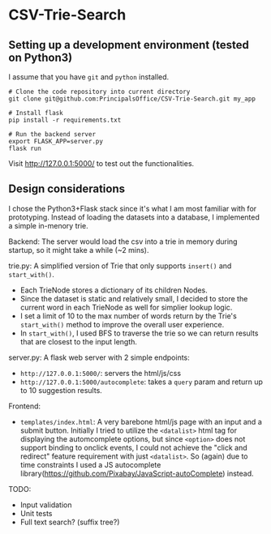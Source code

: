 # CSV-Trie-Search

## Setting up a development environment (tested on Python3)

I assume that you have `git` and `python` installed.

    # Clone the code repository into current directory
    git clone git@github.com:PrincipalsOffice/CSV-Trie-Search.git my_app

    # Install flask
    pip install -r requirements.txt
    
    # Run the backend server
    export FLASK_APP=server.py
    flask run

Visit http://127.0.0.1:5000/ to test out the functionalities.


## Design considerations
I chose the Python3+Flask stack since it's what I am most familiar with for prototyping. Instead of loading the datasets into a database, I implemented a simple in-menory trie.

Backend:
The server would load the csv into a trie in memory during startup, so it might take a while (~2 mins).

trie.py: A simplified version of Trie that only supports `insert()` and `start_with()`.
*  Each TrieNode stores a dictionary of its children Nodes.
*  Since the dataset is static and relatively small, I decided to store the current word in each TrieNode as well for simplier lookup logic.
*  I set a limit of 10 to the max number of words return by the Trie's `start_with()` method to improve the overall user experience.
*  In `start_with()`, I used BFS to traverse the trie so we can return results that are closest to the input length.
        
server.py: A flask web server with 2 simple endpoints:
*  `http://127.0.0.1:5000/`: servers the html/js/css
*  `http://127.0.0.1:5000/autocomplete`: takes a `query` param and return up to 10 suggestion results.

Frontend:
*  `templates/index.html`: A very barebone html/js page with an input and a submit button. Initially I tried to utilize the `<datalist>` html tag for displaying the automcomplete options, but since `<option>` does not support binding to onclick events, I could not achieve the "click and redirect" feature requirement with just `<datalist>`. So (again) due to time constraints I used a JS autocomplete library(https://github.com/Pixabay/JavaScript-autoComplete) instead.

TODO:
* Input validation 
* Unit tests
* Full text search? (suffix tree?)

